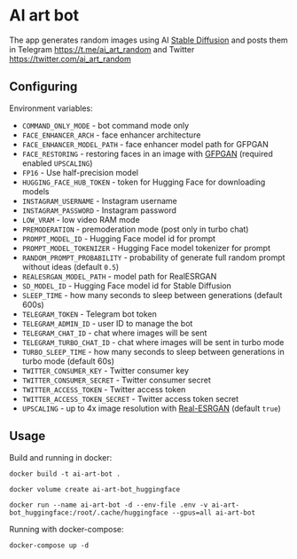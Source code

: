 # AI art bot

The app generates random images using AI [Stable Diffusion](https://github.com/CompVis/stable-diffusion) and posts them in Telegram https://t.me/ai_art_random and Twitter https://twitter.com/ai_art_random

## Configuring

Environment variables:

* `COMMAND_ONLY_MODE` - bot command mode only
* `FACE_ENHANCER_ARCH` - face enhancer architecture
* `FACE_ENHANCER_MODEL_PATH` - face enhancer model path for GFPGAN
* `FACE_RESTORING` - restoring faces in an image with [GFPGAN](https://github.com/TencentARC/GFPGAN) (required enabled `UPSCALING`)
* `FP16` - Use half-precision model
* `HUGGING_FACE_HUB_TOKEN` - token for Hugging Face for downloading models
* `INSTAGRAM_USERNAME` - Instagram username
* `INSTAGRAM_PASSWORD` - Instagram password
* `LOW_VRAM` - low video RAM mode
* `PREMODERATION` - premoderation mode (post only in turbo chat)
* `PROMPT_MODEL_ID` - Hugging Face model id for prompt
* `PROMPT_MODEL_TOKENIZER` - Hugging Face model tokenizer for prompt
* `RANDOM_PROMPT_PROBABILITY` - probability of generate full random prompt without ideas (default `0.5`)
* `REALESRGAN_MODEL_PATH` - model path for RealESRGAN
* `SD_MODEL_ID` - Hugging Face model id for Stable Diffusion
* `SLEEP_TIME` - how many seconds to sleep between generations (default 600s)
* `TELEGRAM_TOKEN` - Telegram bot token
* `TELEGRAM_ADMIN_ID` - user ID to manage the bot
* `TELEGRAM_CHAT_ID` - chat where images will be sent
* `TELEGRAM_TURBO_CHAT_ID` - chat where images will be sent in turbo mode
* `TURBO_SLEEP_TIME` - how many seconds to sleep between generations in turbo mode (default 60s)
* `TWITTER_CONSUMER_KEY` - Twitter consumer key
* `TWITTER_CONSUMER_SECRET` - Twitter consumer secret
* `TWITTER_ACCESS_TOKEN` - Twitter access token
* `TWITTER_ACCESS_TOKEN_SECRET` - Twitter access token secret
* `UPSCALING` - up to 4x image resolution with [Real-ESRGAN](https://github.com/xinntao/Real-ESRGAN) (default `true`)

## Usage

Build and running in docker:

```
docker build -t ai-art-bot .
```
```
docker volume create ai-art-bot_huggingface
```
```
docker run --name ai-art-bot -d --env-file .env -v ai-art-bot_huggingface:/root/.cache/huggingface --gpus=all ai-art-bot
```

Running with docker-compose:

```
docker-compose up -d
```
